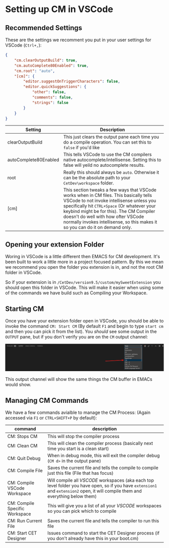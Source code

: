 # Setting up CM in VSCode

## Recommended Settings

These are the settings we recomment you put in your user settings for VSCode (`Ctrl+,`):

```json
{
    "cm.clearOutputBuild": true,
    "cm.autoComplete80Enabled": true,
    "cm.root": "auto",
    "[cm]": {
        "editor.suggestOnTriggerCharacters": false,
        "editor.quickSuggestions": {
            "other": false,
            "comments": false,
            "strings": false
        }
    }
}
```

| Setting | Description 
| --- | ---
| clearOutputBuild | This just clears the output pane each time you do a compile operation. You can set this to `false` if you'd like
| autoComplete80Enabled | This tells VSCode to use the CM compilers native autocomplete/intellisense. Setting this to false will yeild no autocomplete results.
| root | Really this should always be `auto`. Otherwise it can be the absolute path to your `CetDev\workspace` folder.
| [cm] | This section tweaks a few ways that VSCode works when in CM files. This basically tells VSCode to not invoke intellisense unless you specifically hit `CTRL+Space` (Or whatever your keybind might be for this). The CM Compiler doesn't do well with how ofter VSCode normally invokes intellisense, so this makes it so you can do it on demand only.

## Opening your extension Folder

Woring in VSCode is a little different then EMACS for CM development. It's been built to work a little more in a project focused pattern. By this we mean we recommend you open the folder you extension is in, and not the root CM folder in VSCode.

So if your extension is in `/CetDev/version9.5/custom/mySweetExtension` you should open this folder in VSCode. This will make it easier when using some of the commands we have build such as Compiling your Workspace.

## Starting CM

Once you have your extension folder open in VSCode, you should be able to invoke the command `CM: Start CM` (By default `F1` and begin to type `start cm` and then you can pick it from the list). You *should* see some output in the `OUTPUT` pane, but if you don't verify you are on the `CM` output channel:

![Output Channel](imgs/output-channel.png)

This output channel will show the same things the CM buffer in EMACs would show.

## Managing CM Commands

We have a few commands avialble to manage the CM Process: (Again accessed via `F1` or `CTRL+SHIFT+P` by default):

| command | description
| --- | ---
| CM: Stops CM | This will stop the compiler process
| CM: Clean CM | This will clean the compiler process (basically next time you start is a clean start)
| CM: Quit Debug | When in debug mode, this will exit the compiler debug (`CM d>` in the output pane)
| CM: Compile File | Saves the current file and tells the compile to compile just this file (File that has focus)
| CM: Compile VSCode Workspace | Will compile all *VSCODE* workspaces (aka each top level folder you have open, so if you have `extension1` and `extension2` open, it will compile them and everything below them)
| CM: Compile Specific Workspace | This will give you a list of all your *VSCODE* workspaces so you can pick which to compile
| CM: Run Current File | Saves the current file and tells the compiler to run this file
| CM: Start CET Designer | Issues command to start the CET Designer process (if you don't already have this in your boot.cm)

